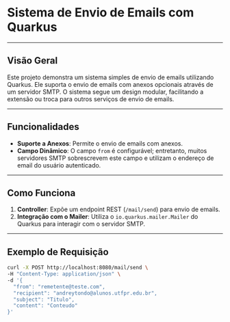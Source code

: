 # Sistema de Envio de Emails com Quarkus

---

## **Visão Geral**
Este projeto demonstra um sistema simples de envio de emails utilizando Quarkus. Ele suporta o envio de emails com anexos opcionais através de um servidor SMTP. O sistema segue um design modular, facilitando a extensão ou troca para outros serviços de envio de emails.

---

## **Funcionalidades**
- **Suporte a Anexos**: Permite o envio de emails com anexos.
- **Campo Dinâmico**: O campo `from` é configurável; entretanto, muitos servidores SMTP sobrescrevem este campo e utilizam o endereço de email do usuário autenticado.

---

## **Como Funciona**

1. **Controller**: Expõe um endpoint REST (`/mail/send`) para envio de emails.
3. **Integração com o Mailer**: Utiliza o `io.quarkus.mailer.Mailer` do Quarkus para interagir com o servidor SMTP.

---

## **Exemplo de Requisição**

```bash
curl -X POST http://localhost:8080/mail/send \
-H "Content-Type: application/json" \
-d '{
  "from": "remetente@teste.com",
  "recipient": "andreytondo@alunos.utfpr.edu.br",
  "subject": "Titulo",
  "content": "Conteudo"
}'
```